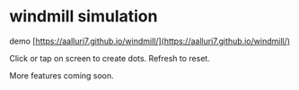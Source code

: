 # windmill simulation
demo
[https://aalluri7.github.io/windmill/](https://aalluri7.github.io/windmill/)

Click or tap on screen to create dots.
Refresh to reset. 

More features coming soon.
